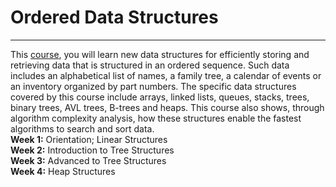 # Ordered Data Structures
___
This [course](https://www.coursera.org/learn/cs-fundamentals-2?specialization=cs-fundamentals), you will learn new data structures for efficiently storing and retrieving data that is structured in an ordered sequence. Such data includes an alphabetical list of names, a family tree, a calendar of events or an inventory organized by part numbers. The specific data structures covered by this course include arrays, linked lists, queues, stacks, trees, binary trees, AVL trees, B-trees and heaps. This course also shows, through algorithm complexity analysis, how these structures enable the fastest algorithms to search and sort data.   
**Week 1:** Orientation; Linear Structures   
**Week 2:** Introduction to Tree Structures    
**Week 3:** Advanced to Tree Structures    
**Week 4:** Heap Structures

